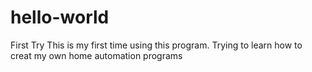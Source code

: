 # hello-world
First Try
This is my first time using this program.  Trying to learn how to creat my own home automation programs
